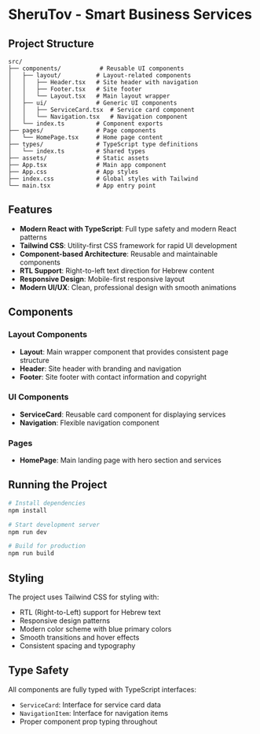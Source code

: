# SheruTov - Smart Business Services

## Project Structure

```
src/
├── components/           # Reusable UI components
│   ├── layout/          # Layout-related components
│   │   ├── Header.tsx   # Site header with navigation
│   │   ├── Footer.tsx   # Site footer
│   │   └── Layout.tsx   # Main layout wrapper
│   ├── ui/              # Generic UI components
│   │   ├── ServiceCard.tsx  # Service card component
│   │   └── Navigation.tsx   # Navigation component
│   └── index.ts         # Component exports
├── pages/               # Page components
│   └── HomePage.tsx     # Home page content
├── types/               # TypeScript type definitions
│   └── index.ts         # Shared types
├── assets/              # Static assets
├── App.tsx              # Main app component
├── App.css              # App styles
├── index.css            # Global styles with Tailwind
└── main.tsx             # App entry point
```

## Features

- **Modern React with TypeScript**: Full type safety and modern React patterns
- **Tailwind CSS**: Utility-first CSS framework for rapid UI development
- **Component-based Architecture**: Reusable and maintainable components
- **RTL Support**: Right-to-left text direction for Hebrew content
- **Responsive Design**: Mobile-first responsive layout
- **Modern UI/UX**: Clean, professional design with smooth animations

## Components

### Layout Components

- **Layout**: Main wrapper component that provides consistent page structure
- **Header**: Site header with branding and navigation
- **Footer**: Site footer with contact information and copyright

### UI Components

- **ServiceCard**: Reusable card component for displaying services
- **Navigation**: Flexible navigation component

### Pages

- **HomePage**: Main landing page with hero section and services

## Running the Project

```bash
# Install dependencies
npm install

# Start development server
npm run dev

# Build for production
npm run build
```

## Styling

The project uses Tailwind CSS for styling with:

- RTL (Right-to-Left) support for Hebrew text
- Responsive design patterns
- Modern color scheme with blue primary colors
- Smooth transitions and hover effects
- Consistent spacing and typography

## Type Safety

All components are fully typed with TypeScript interfaces:

- `ServiceCard`: Interface for service card data
- `NavigationItem`: Interface for navigation items
- Proper component prop typing throughout
